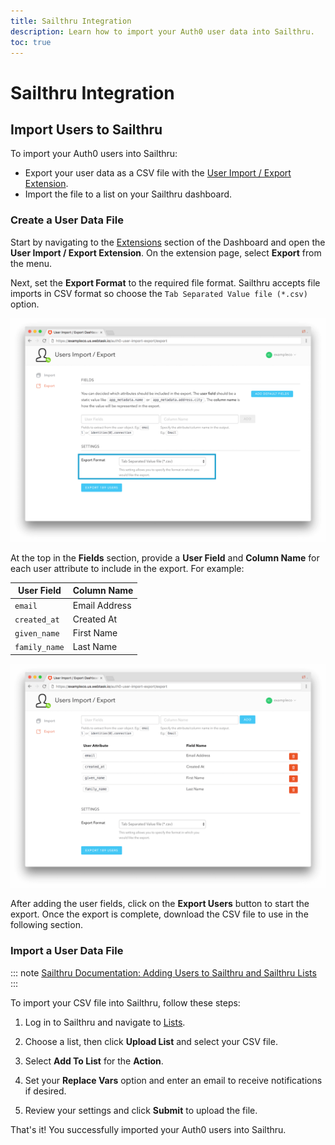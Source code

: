 ```yaml
---
title: Sailthru Integration
description: Learn how to import your Auth0 user data into Sailthru.
toc: true
---
```


# Sailthru Integration

## Import Users to Sailthru

To import your Auth0 users into Sailthru:

- Export your user data as a CSV file with the [User Import / Export Extension](/extensions/user-import-export).
- Import the file to a list on your Sailthru dashboard.

### Create a User Data File

Start by navigating to the [Extensions](${manage_url}/#/extensions) section of the Dashboard and open the **User Import / Export Extension**. On the extension page, select **Export** from the menu.

Next, set the **Export Format** to the required file format. Sailthru accepts file imports in CSV format so choose the `Tab Separated Value file (*.csv)` option.

![User Import/Export Extension Format](/media/articles/integrations/marketing/import-export-set-format.png)

At the top in the **Fields** section, provide a **User Field** and **Column Name** for each user attribute to include in the export. For example:

User Field | Column Name
-----------|------------
`email` | Email Address
`created_at` | Created At
`given_name` | First Name
`family_name` | Last Name

![User Import/Export Extension Fields](/media/articles/integrations/marketing/import-export-fields.png)

After adding the user fields, click on the **Export Users** button to start the export. Once the export is complete, download the CSV file to use in the following section.

### Import a User Data File

::: note
[Sailthru Documentation: Adding Users to Sailthru and Sailthru Lists](https://getstarted.sailthru.com/audience/managing-users/add-users-to-sailthru-and-lists/#List_File_Upload)
:::

To import your CSV file into Sailthru, follow these steps:

1. Log in to Sailthru and navigate to [Lists](https://my.sailthru.com/lists).

2. Choose a list, then click **Upload List** and select your CSV file.

3. Select **Add To List** for the **Action**.

4. Set your **Replace Vars** option and enter an email to receive notifications if desired.

5. Review your settings and click **Submit** to upload the file.

That's it! You successfully imported your Auth0 users into Sailthru.